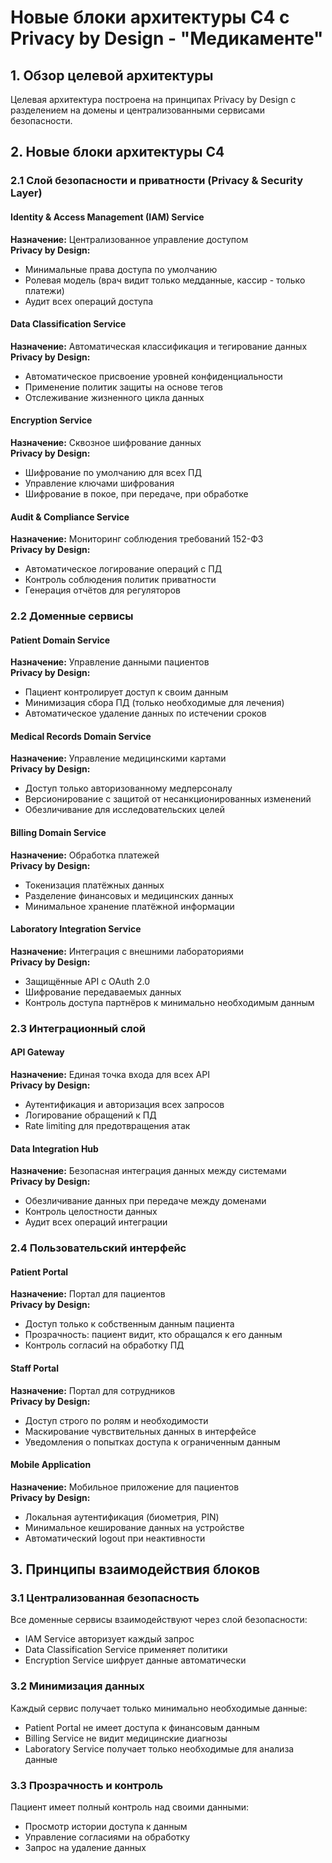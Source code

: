 # Новые блоки архитектуры C4 с Privacy by Design - "Медикаменте"

## 1. Обзор целевой архитектуры

Целевая архитектура построена на принципах Privacy by Design с разделением на домены и централизованными сервисами безопасности.

## 2. Новые блоки архитектуры C4

### 2.1 Слой безопасности и приватности (Privacy & Security Layer)

#### Identity & Access Management (IAM) Service
**Назначение:** Централизованное управление доступом  
**Privacy by Design:**
- Минимальные права доступа по умолчанию
- Ролевая модель (врач видит только медданные, кассир - только платежи)
- Аудит всех операций доступа

#### Data Classification Service  
**Назначение:** Автоматическая классификация и тегирование данных  
**Privacy by Design:**
- Автоматическое присвоение уровней конфиденциальности
- Применение политик защиты на основе тегов
- Отслеживание жизненного цикла данных

#### Encryption Service
**Назначение:** Сквозное шифрование данных  
**Privacy by Design:**
- Шифрование по умолчанию для всех ПД
- Управление ключами шифрования
- Шифрование в покое, при передаче, при обработке

#### Audit & Compliance Service
**Назначение:** Мониторинг соблюдения требований 152-ФЗ  
**Privacy by Design:**
- Автоматическое логирование операций с ПД
- Контроль соблюдения политик приватности
- Генерация отчётов для регуляторов

### 2.2 Доменные сервисы

#### Patient Domain Service
**Назначение:** Управление данными пациентов  
**Privacy by Design:**
- Пациент контролирует доступ к своим данным
- Минимизация сбора ПД (только необходимые для лечения)
- Автоматическое удаление данных по истечении сроков

#### Medical Records Domain Service  
**Назначение:** Управление медицинскими картами  
**Privacy by Design:**
- Доступ только авторизованному медперсоналу
- Версионирование с защитой от несанкционированных изменений
- Обезличивание для исследовательских целей

#### Billing Domain Service
**Назначение:** Обработка платежей  
**Privacy by Design:**
- Токенизация платёжных данных
- Разделение финансовых и медицинских данных
- Минимальное хранение платёжной информации

#### Laboratory Integration Service
**Назначение:** Интеграция с внешними лабораториями  
**Privacy by Design:**
- Защищённые API с OAuth 2.0
- Шифрование передаваемых данных
- Контроль доступа партнёров к минимально необходимым данным

### 2.3 Интеграционный слой

#### API Gateway
**Назначение:** Единая точка входа для всех API  
**Privacy by Design:**
- Аутентификация и авторизация всех запросов
- Логирование обращений к ПД
- Rate limiting для предотвращения атак

#### Data Integration Hub
**Назначение:** Безопасная интеграция данных между системами  
**Privacy by Design:**
- Обезличивание данных при передаче между доменами
- Контроль целостности данных
- Аудит всех операций интеграции

### 2.4 Пользовательский интерфейс

#### Patient Portal
**Назначение:** Портал для пациентов  
**Privacy by Design:**
- Доступ только к собственным данным пациента
- Прозрачность: пациент видит, кто обращался к его данным
- Контроль согласий на обработку ПД

#### Staff Portal  
**Назначение:** Портал для сотрудников  
**Privacy by Design:**
- Доступ строго по ролям и необходимости
- Маскирование чувствительных данных в интерфейсе
- Уведомления о попытках доступа к ограниченным данным

#### Mobile Application
**Назначение:** Мобильное приложение для пациентов  
**Privacy by Design:**
- Локальная аутентификация (биометрия, PIN)
- Минимальное кеширование данных на устройстве
- Автоматический logout при неактивности

## 3. Принципы взаимодействия блоков

### 3.1 Централизованная безопасность
Все доменные сервисы взаимодействуют через слой безопасности:
- IAM Service авторизует каждый запрос
- Data Classification Service применяет политики
- Encryption Service шифрует данные автоматически

### 3.2 Минимизация данных
Каждый сервис получает только минимально необходимые данные:
- Patient Portal не имеет доступа к финансовым данным
- Billing Service не видит медицинские диагнозы
- Laboratory Service получает только необходимые для анализа данные

### 3.3 Прозрачность и контроль
Пациент имеет полный контроль над своими данными:
- Просмотр истории доступа к данным
- Управление согласиями на обработку
- Запрос на удаление данных
